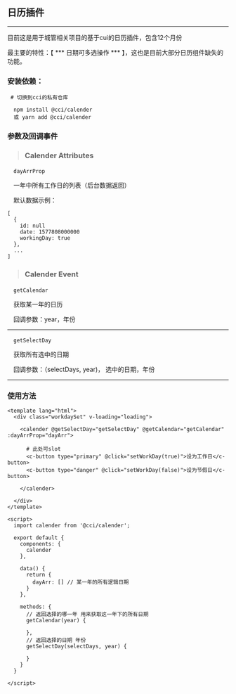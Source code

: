 ## 日历插件
---

目前这是用于城管相关项目的基于cui的日历插件，包含12个月份

最主要的特性：【 *** 日期可多选操作 *** 】，这也是目前大部分日历组件缺失的功能。

### 安装依赖：
     # 切换到cci的私有仓库

      npm install @cci/calender
      或 yarn add @cci/calender

### 参数及回调事件

> ### Calender Attributes


&emsp;`dayArrProp`

&emsp;一年中所有工作日的列表（后台数据返回）

&emsp;默认数据示例：
```
[
  {
    id: null
    date: 1577808000000
    workingDay: true
  },
  ...
]
```

  > ### Calender Event

  &emsp;`getCalendar` 

  &emsp;获取某一年的日历

  &emsp;回调参数：year，年份

  ---

  &emsp;`getSelectDay`

  &emsp;获取所有选中的日期

  &emsp;回调参数：（selectDays, year)， 选中的日期，年份

  ---

### 使用方法

```
<template lang="html">
  <div class="workdaySet" v-loading="loading">

    <calender @getSelectDay="getSelectDay" @getCalendar="getCalendar" :dayArrProp="dayArr">

      # 此处可slot
      <c-button type="primary" @click="setWorkDay(true)">设为工作日</c-button>
      <c-button type="danger" @click="setWorkDay(false)">设为节假日</c-button>
      
    </calender>

  </div>
</template>

<script>
  import calender from '@cci/calender';

  export default {
    components: {
      calender
    },

    data() {
      return {
        dayArr: [] // 某一年的所有逻辑日期
      }
    },

    methods: {
      // 返回选择的哪一年 用来获取这一年下的所有日期
      getCalendar(year) {

      },
      // 返回选择的日期 年份
      getSelectDay(selectDays, year) {

      }
    }
  }
  
</script>


```



